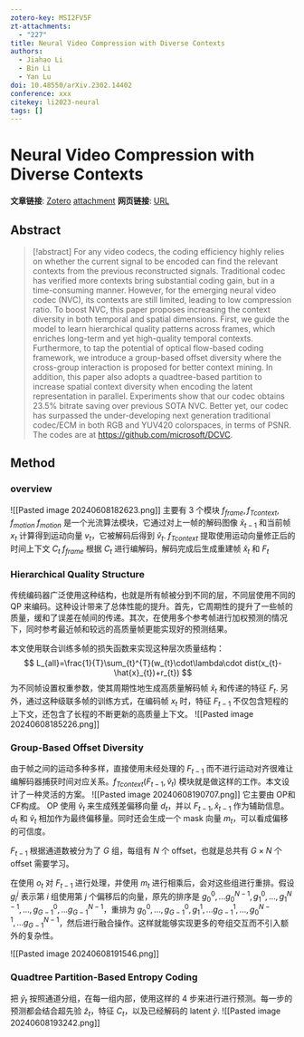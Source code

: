 ```yaml
---
zotero-key: MSI2FV5F
zt-attachments:
  - "227"
title: Neural Video Compression with Diverse Contexts
authors:
  - Jiahao Li
  - Bin Li
  - Yan Lu
doi: 10.48550/arXiv.2302.14402
conference: xxx
citekey: li2023-neural
tags: []
---
```

# Neural Video Compression with Diverse Contexts

**文章链接**: [Zotero](zotero://select/library/items/MSI2FV5F) [attachment](<file:///home/ilot/Zotero/storage/8JGHTHU7/Li%20%E7%AD%89%20-%202023%20-%20Neural%20Video%20Compression%20with%20Diverse%20Contexts.pdf>)
**网页链接**: [URL](http://arxiv.org/abs/2302.14402)
## Abstract

>[!abstract]
>For any video codecs, the coding efficiency highly relies on whether the current signal to be encoded can find the relevant contexts from the previous reconstructed signals. Traditional codec has verified more contexts bring substantial coding gain, but in a time-consuming manner. However, for the emerging neural video codec (NVC), its contexts are still limited, leading to low compression ratio. To boost NVC, this paper proposes increasing the context diversity in both temporal and spatial dimensions. First, we guide the model to learn hierarchical quality patterns across frames, which enriches long-term and yet high-quality temporal contexts. Furthermore, to tap the potential of optical flow-based coding framework, we introduce a group-based offset diversity where the cross-group interaction is proposed for better context mining. In addition, this paper also adopts a quadtree-based partition to increase spatial context diversity when encoding the latent representation in parallel. Experiments show that our codec obtains 23.5% bitrate saving over previous SOTA NVC. Better yet, our codec has surpassed the under-developing next generation traditional codec/ECM in both RGB and YUV420 colorspaces, in terms of PSNR. The codes are at https://github.com/microsoft/DCVC.

## Method
### overview
![[Pasted image 20240608182623.png]]
主要有 3 个模块 $f_{frame},f_{Tcontext},f_{motion}$
$f_{motion}$ 是一个光流算法模块，它通过对上一帧的解码图像 $\hat{x}_{t-1}$ 和当前帧 $x_t$ 计算得到运动向量 $v_t$，它被解码后得到 $\hat{v}_t$.
$f_{Tcontext}$ 提取使用运动向量修正后的时间上下文 $C_t$
$f_{frame}$ 根据 $C_t$ 进行编解码，解码完成后生成重建帧 $\hat{x}_t$ 和 $F_t$

### Hierarchical Quality Structure
传统编码器广泛使用这种结构，也就是所有帧被分到不同的层，不同层使用不同的 QP 来编码。这种设计带来了总体性能的提升。首先，它周期性的提升了一些帧的质量，缓和了误差在帧间的传递。其次，在使用多个参考帧进行加权预测的情况下，同时参考最近帧和较远的高质量帧更能实现好的预测结果。

本文使用联合训练多帧的损失函数来实现这种层次质量结构：
$$
L_{all}=\frac{1}{T}\sum_{t}^{T}(w_{t}\cdot\lambda\cdot dist(x_{t}-\hat{x}_{t})+r_{t})
$$
为不同帧设置权重参数，使其周期性地生成高质量解码帧 $\hat{x}_t$ 和传递的特征 $F_t$.
另外，通过这种级联多帧的训练方式，在编码帧 $x_t$ 时，特征 $F_{t-1}$ 不仅包含短程的上下文，还包含了长程的不断更新的高质量上下文。
![[Pasted image 20240608185226.png]]

### Group-Based Offset Diversity
由于帧之间的运动多种多样，直接使用未经处理的 $F_{t-1}$ 而不进行运动对齐很难让编解码器捕获时间对应关系。$f_{Tcontext}(F_{t-1},\hat{v}_t)$ 模块就是做这样的工作。本文设计了一种灵活的方案。
![[Pasted image 20240608190707.png]]
它主要由 OP和 CF构成。
OP 使用 $\hat{v}_{t}$ 来生成残差偏移向量 $d_t$，并以 $F_{t-1},\hat{x}_{t-1}$ 作为辅助信息。$d_t$ 和 $\hat{v}_t$ 相加作为最终偏移量。同时还会生成一个 mask 向量 $m_t$，可以看成偏移的可信度。

$F_{t-1}$ 根据通道数被分为了 $G$ 组，每组有 $N$ 个 offset，也就是总共有 $G\times N$ 个 offset 需要学习。

在使用 $o_t$ 对 $F_{t-1}$ 进行处理，并使用 $m_t$ 进行相乘后，会对这些组进行重排。假设 $g_i^j$ 表示第 $i$ 组使用第 $j$ 个偏移后的向量，原先的排序是 $g_0^0,...g_0^{N-1},g_1^0,...,g_1^{N-1},...,g_{G-1}^0,...g_{G-1}^{N-1}$，重排为 $g_0^0,...,g_{G-1}^0,g_1^1,...g_{G-1}^1,...,g_0^{N-1},...g_{G-1}^{N-1}$，然后进行融合操作。这样就能够实现更多的夸组交互而不引入额外的复杂性。

![[Pasted image 20240608191546.png]]
### Quadtree Partition-Based Entropy Coding
把 $\hat{y}_t$ 按照通道分组，在每一组内部，使用这样的 4 步来进行进行预测。每一步的预测都会结合超先验 $\hat{z}_t$，特征 $C_t$，以及已经解码的 latent $\hat{y}$.
![[Pasted image 20240608193242.png]]